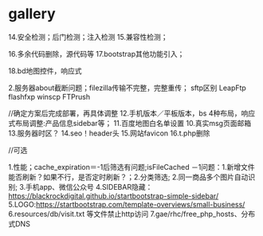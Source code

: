 # gallery


14.安全检测；后门检测；注入检测
15.兼容性检测；

16.多余代码删除，源代码等
17.bootstrap其他功能引入；

18.bd地图控件，响应式


2.服务器about截断问题；filezilla传输不完整，完整重传；
sftp区别
LeapFtp
flashfxp 
winscp
FTPrush




//确定方案后完成部署，再具体调整
12.手机版本／平板版本，bs 4种布局，响应式布局调整:产品信息sidebar等；
11.百度地图白名单设置
10.真实msg页面邮箱
13.服务器时区？
14.seo！header头
15.网站favicon
16.t.php删除


//可选

1.性能；cache_expiration＝-1后筛选有问题;isFileCached
    －1问题：1.新增文件能否刷新？如果不行，是否定时刷新？；2.分类筛选;
2.同一商品多个图片自动识别;
3.手机app、微信公众号
4.SIDEBAR隐藏：https://blackrockdigital.github.io/startbootstrap-simple-sidebar/
5.LOGO:https://startbootstrap.com/template-overviews/small-business/
6.resources/db/visit.txt 等文件禁止http访问
7.gae/rhc/free_php_hosts、分布式DNS




